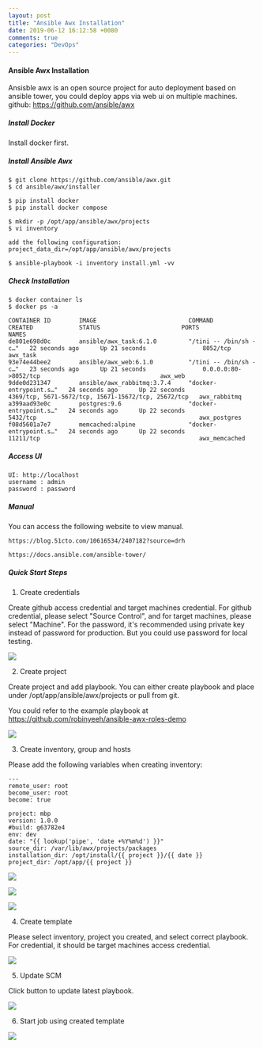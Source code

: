 ```yaml
---
layout: post
title: "Ansible Awx Installation"
date: 2019-06-12 16:12:58 +0080
comments: true
categories: "DevOps"
---
```



#### Ansible Awx Installation ####

Ansisble awx is an open source project for auto deployment based on ansible tower, you could deploy apps via web ui on multiple machines.
github: https://github.com/ansible/awx

##### Install Docker

Install docker first.

##### Install Ansible Awx

```
$ git clone https://github.com/ansible/awx.git
$ cd ansible/awx/installer

$ pip install docker 
$ pip install docker compose

$ mkdir -p /opt/app/ansible/awx/projects
$ vi inventory

add the following configuration:
project_data_dir=/opt/app/ansible/awx/projects

$ ansible-playbook -i inventory install.yml -vv
```

##### Check Installation
 
```
$ docker container ls
$ docker ps -a

CONTAINER ID        IMAGE                          COMMAND                  CREATED             STATUS                       PORTS                                                 NAMES
de801e698d0c        ansible/awx_task:6.1.0         "/tini -- /bin/sh -c…"   22 seconds ago      Up 21 seconds                8052/tcp                                              awx_task
93e74e44bee2        ansible/awx_web:6.1.0          "/tini -- /bin/sh -c…"   23 seconds ago      Up 21 seconds                0.0.0.0:80->8052/tcp                                  awx_web
9dde0d231347        ansible/awx_rabbitmq:3.7.4     "docker-entrypoint.s…"   24 seconds ago      Up 22 seconds                4369/tcp, 5671-5672/tcp, 15671-15672/tcp, 25672/tcp   awx_rabbitmq
a399aad93e0c        postgres:9.6                   "docker-entrypoint.s…"   24 seconds ago      Up 22 seconds                5432/tcp                                              awx_postgres
f08d5601a7e7        memcached:alpine               "docker-entrypoint.s…"   24 seconds ago      Up 22 seconds                11211/tcp                                             awx_memcached   
```

##### Access UI

```
UI: http://localhost
username : admin
password : password
```

##### Manual

You can access the following website to view manual. 

```
https://blog.51cto.com/10616534/2407182?source=drh

https://docs.ansible.com/ansible-tower/
```

##### Quick Start Steps

1. Create credentials

Create github access credential and target machines credential. For github credential, please select "Source Control", and for target machines, please 
select "Machine". For the password, it's recommended using private key instead of password for production. But you could use password for local testing.

![](/images/devops/create_credential.png)

2. Create project 

Create project and add playbook. You can either create playbook and place under /opt/app/ansible/awx/projects or pull from git.

You could refer to the example playbook at https://github.com/robinyeeh/ansible-awx-roles-demo 

![](/images/devops/create_project.png)

3. Create inventory, group and hosts

Please add the following variables when creating inventory:
```
---
remote_user: root
become_user: root
become: true

project: mbp
version: 1.0.0
#build: g63782e4
env: dev
date: "{{ lookup('pipe', 'date +%Y%m%d') }}"
source_dir: /var/lib/awx/projects/packages
installation_dir: /opt/install/{{ project }}/{{ date }}
project_dir: /opt/app/{{ project }}
```

![](/images/devops/create_inventory.png)

![](/images/devops/create_group.png)

![](/images/devops/create_host.png)

4. Create template

Please select inventory, project you created, and select correct playbook. For credential, it should be target machines access credential.

![](/images/devops/create_template.png)

5. Update SCM

Click button to update latest playbook.

![](/images/devops/update_scm.png)

6. Start job using created template

![](/images/devops/lauch_template.png)



